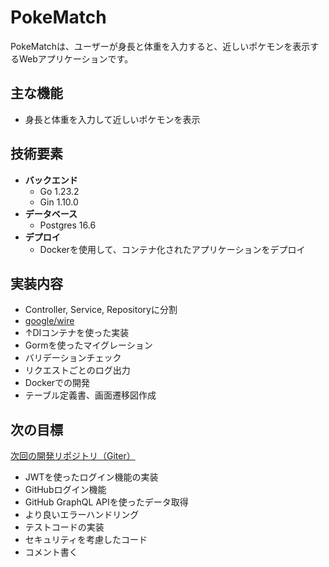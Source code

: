 # PokeMatch

PokeMatchは、ユーザーが身長と体重を入力すると、近しいポケモンを表示するWebアプリケーションです。

## 主な機能
- 身長と体重を入力して近しいポケモンを表示

## 技術要素
- **バックエンド**
  - Go 1.23.2
  - Gin 1.10.0
- **データベース**
  - Postgres 16.6
- **デプロイ**
  - Dockerを使用して、コンテナ化されたアプリケーションをデプロイ

## 実装内容
- Controller, Service, Repositoryに分割
- [google/wire](https://github.com/google/wire)
- ↑DIコンテナを使った実装
- Gormを使ったマイグレーション
- バリデーションチェック
- リクエストごとのログ出力
- Dockerでの開発
- テーブル定義書、画面遷移図作成

## 次の目標
[次回の開発リポジトリ（Giter）](https://github.com/develop-suda/Giter)
- JWTを使ったログイン機能の実装
- GitHubログイン機能
- GitHub GraphQL APIを使ったデータ取得
- より良いエラーハンドリング
- テストコードの実装
- セキュリティを考慮したコード
- コメント書く
